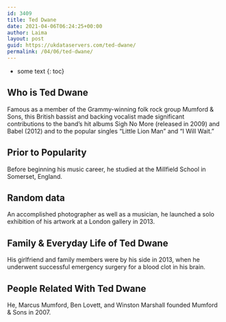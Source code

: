 ```yaml
---
id: 3409
title: Ted Dwane
date: 2021-04-06T06:24:25+00:00
author: Laima
layout: post
guid: https://ukdataservers.com/ted-dwane/
permalink: /04/06/ted-dwane/
---
```


* some text
{: toc}


## Who is Ted Dwane
                  
                  
                  
Famous as a member of the Grammy-winning folk rock group Mumford & Sons, this British bassist and backing vocalist made significant contributions to the band&#8217;s hit albums Sigh No More (released in 2009) and Babel (2012) and to the popular singles &#8220;Little Lion Man&#8221; and &#8220;I Will Wait.&#8221;
                  
              
            
              
            
                
                
                
## Prior to Popularity
                  
                  
                  
Before beginning his music career, he studied at the Millfield School in Somerset, England.
                  
              
            
              
            
                
                
                
## Random data
                  
                  
                  
An accomplished photographer as well as a musician, he launched a solo exhibition of his artwork at a London gallery in 2013.
                  
              
            
              
            
                
                
                
## Family & Everyday Life of Ted Dwane
                  
                  
                  
His girlfriend and family members were by his side in 2013, when he underwent successful emergency surgery for a blood clot in his brain.
                  
              
            
              
            
                
                
                
## People Related With Ted Dwane
                  
                  
                  
He, Marcus Mumford, Ben Lovett, and Winston Marshall founded Mumford & Sons in 2007.
                  
              
            
              
            
                
              
            
              
              
            
            
              
            
          
          
          
